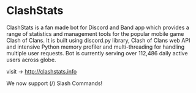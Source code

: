 # ClashStats

ClashStats is a fan made bot for Discord and Band app which provides a range of statistics and management tools for the popular mobile game Clash of Clans. It is built using discord.py library, Clash of Clans web API and intensive Python memory profiler and multi-threading for handling multiple user requests. Bot is currently serving over 112,486 daily active users across globe.

visit -> http://clashstats.info

We now support (/) Slash Commands!
